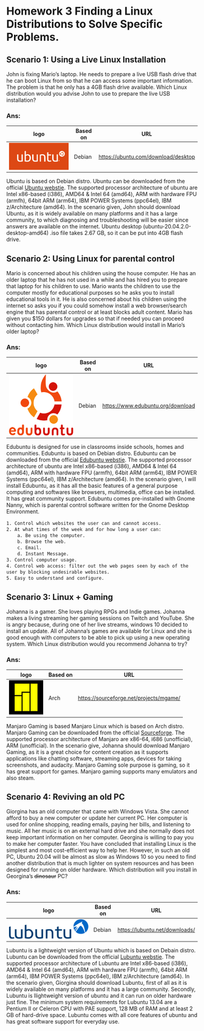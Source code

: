 # Homework 3 Finding a Linux Distributions to Solve Specific Problems.
  
## Scenario 1: Using a Live Linux Installation

John is fixing Mario’s laptop. He needs to prepare a live USB flash drive that he can boot Linux from so that he can access some important information. The problem is that he only has a 4GB flash drive available. Which Linux distribution would you advise John to use to prepare the live USB installation?

### Ans:

logo | Based on | URL 
-----|----------|-----
![Ubuntu logo](./ubuntu-logo.png) | Debian | https://ubuntu.com/download/desktop

Ubuntu is based on Debian distro. Ubuntu can be downloaded from the official [Ubuntu webstie](https://ubuntu.com/download/desktop). The supported processor architecture of ubuntu are Intel x86-based (i386), AMD64 & Intel 64 (amd64), ARM with hardware FPU (armfh), 64bit ARM (arm64), IBM POWER Systems (ppc64el), IBM z/Architecture (amd64). In the scenario given, John should download Ubuntu, as it is widely available on many platforms and it has a large community, to which diagnosing and troubleshooting will be easier since answers are available on the internet. Ubuntu desktop (ubuntu-20.04.2.0-desktop-amd64) .iso file takes 2.67 GB, so it can be put into 4GB flash drive.


## Scenario 2: Using Linux for parental control
Mario is concerned about his children using the house computer. He has an older laptop that he has not used in a while and has hired you to prepare that laptop for his children to use. Mario wants the children to use the computer mostly for educational purposes so he asks you to install educational tools in it. He is also concerned about his children using the internet so asks you if you could somehow install a web browser/search engine that has parental control or at least blocks adult content. Mario has given you $150 dollars for upgrades so that if needed you can proceed without contacting him. Which Linux distribution would install in Mario’s older laptop? 

### Ans:

logo | Based on | URL 
-----|----------|-----
![Edubuntu logo](./edubuntu-logo.png) | Debian | https://www.edubuntu.org/download

Edubuntu is designed for use in classrooms inside schools, homes and communities. Edubuntu is based on Debian distro. Edubuntu can be downloaded from the official [Edubuntu webstie](https://www.edubuntu.org/download). The supported processor architecture of ubuntu are Intel x86-based (i386), AMD64 & Intel 64 (amd64), ARM with hardware FPU (armfh), 64bit ARM (arm64), IBM POWER Systems (ppc64el), IBM z/Architecture (amd64). In the scenario given, I will install Edubuntu, as it has all the basic features of a general purpose computing and softwares like browsers, multimedia, office can be installed. It has great community support. Edubuntu comes pre-installed with Gnome Nanny, which is parental control software written for the Gnome Desktop Environment.

    1. Control which websites the user can and cannot access.
    2. At what times of the week and for how long a user can:
        a. Be using the computer.
        b. Browse the web.
        c. Email.
        d. Instant Message.
    3. Control computer usage.
    4. Control web access: filter out the web pages seen by each of the user by blocking undesirable websites.
    5. Easy to understand and configure.

 

## Scenario 3: Linux + Gaming
Johanna is a gamer. She loves playing RPGs and Indie games. Johanna makes a living streaming her gaming sessions on Twitch and YouTube. She is angry because, during one of her live streams, windows 10 decided to install an update. All of Johanna’s games are available for Linux and she is good enough with computers to be able to pick up using a new operating system. Which Linux distribution would you recommend Johanna to try?

### Ans:

logo | Based on | URL 
-----|----------|-----
![Manjaro Gaming](./manjaro-gaming.png) | Arch | https://sourceforge.net/projects/mgame/

Manjaro Gaming is based Manjaro Linux which is based on Arch distro. Manjaro Gaming can be downloaded from the official [Sourceforge](https://sourceforge.net/projects/mgame/). The supported processor architecture of Manjaro are x86-64, i686 (unofficial), ARM (unofficial). In the scenario give, Johanna should download Manjaro Gaming, as it is a great choice for content creation as it supports applications like chatting software, streaming apps, devices for taking screenshots, and audacity. Manjaro Gaming sole purpose is gaming, so it has great support for games. Manjaro gaming supports many emulators and also steam.

## Scenario 4: Reviving an old PC
Giorgina has an old computer that came with Windows Vista. She cannot afford to buy a new computer or update her current PC. Her computer is used for online shopping, reading emails, paying her bills, and listening to music. All her music is on an external hard drive and she normally does not keep important information on her computer. Georgina is willing to pay you to make her computer faster. You have concluded that installing Linux is the simplest and most cost-efficient way to help her. However, in such an old PC, Ubuntu 20.04 will be almost as slow as Windows 10 so you need to find another distribution that is much lighter on system resources and has been designed for running on older hardware. Which distribution will you install in Georgina’s ~~dinosaur~~ PC?

### Ans:

logo | Based on | URL 
-----|----------|-----
![Lubuntu-logo](./Lubuntu_logo.svg) | Debian | https://lubuntu.net/downloads/

Lubuntu is a lightweight version of Ubuntu which is based on Debain distro. Lubuntu can be downloaded from the official [Lubuntu webstie](https://lubuntu.net/downloads/). The supported processor architecture of Lubuntu are Intel x86-based (i386), AMD64 & Intel 64 (amd64), ARM with hardware FPU (armfh), 64bit ARM (arm64), IBM POWER Systems (ppc64el), IBM z/Architecture (amd64). In the scenario given, Giorgina should download Lubuntu, first of all as it is widely available on many platforms and it has a large community. Secondly, Lubuntu is llightweight version of ubuntu and it can run on older hardware just fine. The minimum system requirements for Lubuntu 13.04 are a Pentium II or Celeron CPU with PAE support, 128 MB of RAM and at least 2 GB of hard-drive space. Lubuntu comes with all core features of ubuntu and has great software support for everyday use.  
